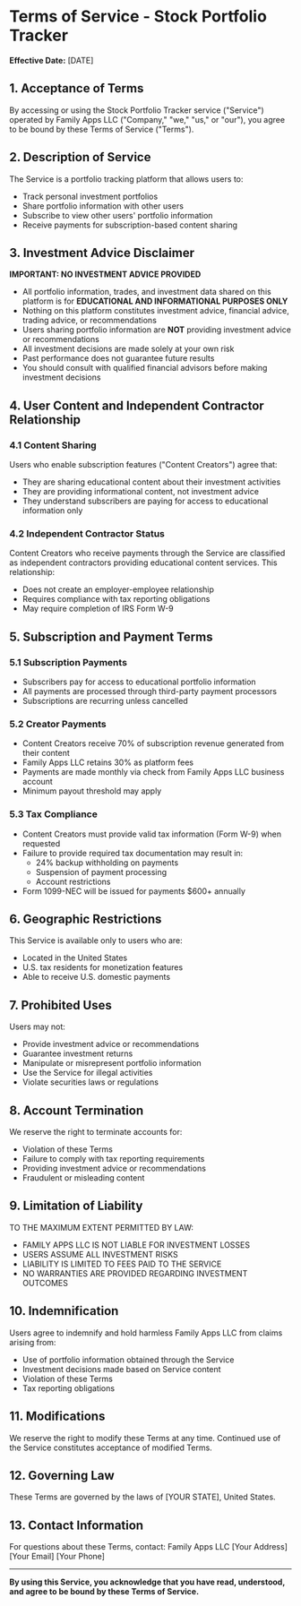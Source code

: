 # Terms of Service - Stock Portfolio Tracker

**Effective Date:** [DATE]

## 1. Acceptance of Terms

By accessing or using the Stock Portfolio Tracker service ("Service") operated by Family Apps LLC ("Company," "we," "us," or "our"), you agree to be bound by these Terms of Service ("Terms").

## 2. Description of Service

The Service is a portfolio tracking platform that allows users to:
- Track personal investment portfolios
- Share portfolio information with other users
- Subscribe to view other users' portfolio information
- Receive payments for subscription-based content sharing

## 3. Investment Advice Disclaimer

**IMPORTANT: NO INVESTMENT ADVICE PROVIDED**

- All portfolio information, trades, and investment data shared on this platform is for **EDUCATIONAL AND INFORMATIONAL PURPOSES ONLY**
- Nothing on this platform constitutes investment advice, financial advice, trading advice, or recommendations
- Users sharing portfolio information are **NOT** providing investment advice or recommendations
- All investment decisions are made solely at your own risk
- Past performance does not guarantee future results
- You should consult with qualified financial advisors before making investment decisions

## 4. User Content and Independent Contractor Relationship

### 4.1 Content Sharing
Users who enable subscription features ("Content Creators") agree that:
- They are sharing educational content about their investment activities
- They are providing informational content, not investment advice
- They understand subscribers are paying for access to educational information only

### 4.2 Independent Contractor Status
Content Creators who receive payments through the Service are classified as independent contractors providing educational content services. This relationship:
- Does not create an employer-employee relationship
- Requires compliance with tax reporting obligations
- May require completion of IRS Form W-9

## 5. Subscription and Payment Terms

### 5.1 Subscription Payments
- Subscribers pay for access to educational portfolio information
- All payments are processed through third-party payment processors
- Subscriptions are recurring unless cancelled

### 5.2 Creator Payments
- Content Creators receive 70% of subscription revenue generated from their content
- Family Apps LLC retains 30% as platform fees
- Payments are made monthly via check from Family Apps LLC business account
- Minimum payout threshold may apply

### 5.3 Tax Compliance
- Content Creators must provide valid tax information (Form W-9) when requested
- Failure to provide required tax documentation may result in:
  - 24% backup withholding on payments
  - Suspension of payment processing
  - Account restrictions
- Form 1099-NEC will be issued for payments $600+ annually

## 6. Geographic Restrictions

This Service is available only to users who are:
- Located in the United States
- U.S. tax residents for monetization features
- Able to receive U.S. domestic payments

## 7. Prohibited Uses

Users may not:
- Provide investment advice or recommendations
- Guarantee investment returns
- Manipulate or misrepresent portfolio information
- Use the Service for illegal activities
- Violate securities laws or regulations

## 8. Account Termination

We reserve the right to terminate accounts for:
- Violation of these Terms
- Failure to comply with tax reporting requirements
- Providing investment advice or recommendations
- Fraudulent or misleading content

## 9. Limitation of Liability

TO THE MAXIMUM EXTENT PERMITTED BY LAW:
- FAMILY APPS LLC IS NOT LIABLE FOR INVESTMENT LOSSES
- USERS ASSUME ALL INVESTMENT RISKS
- LIABILITY IS LIMITED TO FEES PAID TO THE SERVICE
- NO WARRANTIES ARE PROVIDED REGARDING INVESTMENT OUTCOMES

## 10. Indemnification

Users agree to indemnify and hold harmless Family Apps LLC from claims arising from:
- Use of portfolio information obtained through the Service
- Investment decisions made based on Service content
- Violation of these Terms
- Tax reporting obligations

## 11. Modifications

We reserve the right to modify these Terms at any time. Continued use of the Service constitutes acceptance of modified Terms.

## 12. Governing Law

These Terms are governed by the laws of [YOUR STATE], United States.

## 13. Contact Information

For questions about these Terms, contact:
Family Apps LLC
[Your Address]
[Your Email]
[Your Phone]

---

**By using this Service, you acknowledge that you have read, understood, and agree to be bound by these Terms of Service.**
